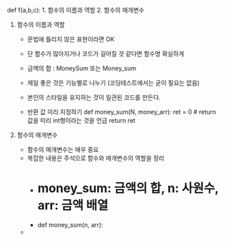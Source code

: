 def f(a,b,c):
    1. 함수의 이름과 역할 
    2. 함수의 매개변수

1. 함수의 이름과 역할
   - 문법에 틀리지 않은 표현이라면 OK
   - 단 함수가 많아지거나 코드가 길어질 것 같다면 함수명 확실하게
    - 금액의 합 : MoneySum 또는 Money_sum
    
   - 제일 좋은 것은 기능별로 나누기 (코딩테스트에서는 굳이 필요는 없음)
   - 본인의 스타일을 유지하는 것이 일관된 코드를 만든다.
   - 반환 값 미리 지정하기
        def money_sum(N, money_arr):
            ret = 0 # return 값을 미리 int형이라는 것을 언급
            return ret

2. 함수의 매개변수
   - 함수의 매개변수는 매우 중요
   - 복잡한 내용은 주석으로 함수와 매개변수의 역할을 정리
     - # money_sum: 금액의 합, n: 사원수, arr: 금액 배열
     - def money_sum(n, arr):
   - 
    

